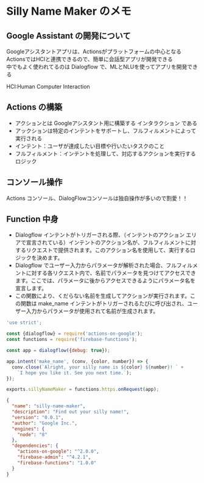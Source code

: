 # Silly Name Maker のメモ

## Google Assistant の開発について

Googleアシスタントアプリは、Actionsがプラットフォームの中心となる  
ActionsではHCIと連携できるので、簡単に会話型アプリが開発できる  
中でもよく使われてるのは Dialogflow で、MLとNLUを使ってアプリを開発できる  

HCI:Human Computer Interaction

## Actions の構築

- アクションとは Googleアシスタント用に構築する インタラクション である
- アックションは特定のインテントをサポートし、フルフィルメントによって実行される
- インテント：ユーザが達成したい目標や行いたいタスクのこと
- フルフィルメント：インテントを処理して、対応するアクションを実行するロジック

## コンソール操作

Actions コンソール、DialogFlowコンソールは独自操作が多いので割愛！！

## Function 中身

- Dialogflow インテントがトリガーされる際、（インテントのアクション エリアで宣言されている）インテントのアクション名が、フルフィルメントに対するリクエストで提供されます。このアクション名を使用して、実行するロジックを決めます。
- Dialogflow でユーザー入力からパラメータが解析された場合、フルフィルメントに対する各リクエスト内で、名前でパラメータを見つけてアクセスできます。ここでは、パラメータに後からアクセスできるようにパラメータ名を宣言します。
- この関数により、くだらない名前を生成してアクションが実行されます。この関数は make_name インテントがトリガーされるたびに呼び出され、ユーザー入力からパラメータが使用されて名前が生成されます。

```js
'use strict';

const {dialogflow} = require('actions-on-google');
const functions = require('firebase-functions');

const app = dialogflow({debug: true});

app.intent('make_name', (conv, {color, number}) => {
  conv.close(`Alright, your silly name is ${color} ${number}! ` +
    `I hope you like it. See you next time.`);
});

exports.sillyNameMaker = functions.https.onRequest(app);
```

```json
{
  "name": "silly-name-maker",
  "description": "Find out your silly name!",
  "version": "0.0.1",
  "author": "Google Inc.",
  "engines": {
    "node": "8"
  },
  "dependencies": {
    "actions-on-google": "^2.0.0",
    "firebase-admin": "^4.2.1",
    "firebase-functions": "1.0.0"
  }
}
```